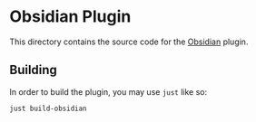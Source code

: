 # Obsidian Plugin

This directory contains the source code for the [Obsidian](https://obsidian.md/) plugin.

## Building

In order to build the plugin, you may use `just` like so:

```bash
just build-obsidian
```
